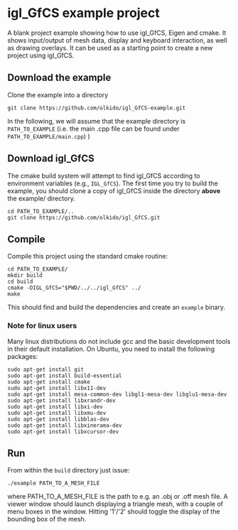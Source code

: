 # igl_GfCS example project

A blank project example showing how to use igl_GfCS, Eigen and cmake. It shows input/output of mesh data, display and keyboard interaction, as well as drawing overlays. It can be used as a starting point to create a new project using igl_GfCS.

## Download the example

Clone the example into a directory

    git clone https://github.com/olkido/igl_GfCS-example.git

In the following, we will assume that the example directory is `PATH_TO_EXAMPLE` (i.e. the main .cpp file can be found under `PATH_TO_EXAMPLE/main.cpp`) )


## Download igl_GfCS

The cmake build system will attempt to find igl_GfCS according to environment variables (e.g., `IGL_GfCS`). The first time you try to build the example, you should clone a copy of igl_GfCS inside the directory **above** the example/ directory.

    cd PATH_TO_EXAMPLE/..
    git clone https://github.com/olkido/igl_GfCS.git

## Compile

Compile this project using the standard cmake routine:

    cd PATH_TO_EXAMPLE/
    mkdir build
    cd build
    cmake -DIGL_GfCS="$PWD/../../igl_GfCS" ../
    make

This should find and build the dependencies and create an `example` binary.

### Note for linux users

Many linux distributions do not include gcc and the basic development tools in their default installation. On Ubuntu, you need to install the following packages:

    sudo apt-get install git
    sudo apt-get install build-essential
    sudo apt-get install cmake
    sudo apt-get install libx11-dev
    sudo apt-get install mesa-common-dev libgl1-mesa-dev libglu1-mesa-dev
    sudo apt-get install libxrandr-dev
    sudo apt-get install libxi-dev
    sudo apt-get install libxmu-dev
    sudo apt-get install libblas-dev
    sudo apt-get install libxinerama-dev
    sudo apt-get install libxcursor-dev

## Run

From within the `build` directory just issue:

    ./example PATH_TO_A_MESH_FILE

where PATH_TO_A_MESH_FILE is the path to e.g. an .obj or .off mesh file.
A viewer window should launch displaying a triangle mesh, with  a couple of menu boxes in the window. Hitting '1'/'2' should toggle the display of the bounding box of the mesh.
